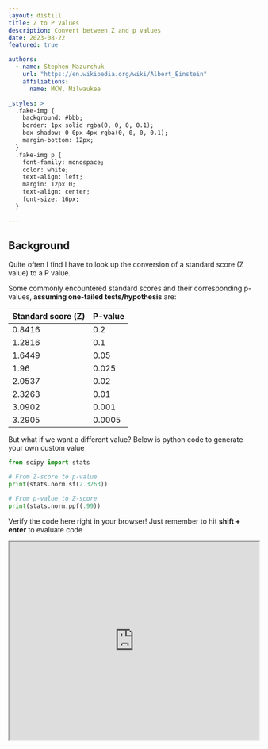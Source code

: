 ```yaml
---
layout: distill
title: Z to P Values
description: Convert between Z and p values
date: 2023-08-22
featured: true

authors:
  - name: Stephen Mazurchuk
    url: "https://en.wikipedia.org/wiki/Albert_Einstein"
    affiliations:
      name: MCW, Milwaukee

_styles: >
  .fake-img {
    background: #bbb;
    border: 1px solid rgba(0, 0, 0, 0.1);
    box-shadow: 0 0px 4px rgba(0, 0, 0, 0.1);
    margin-bottom: 12px;
  }
  .fake-img p {
    font-family: monospace;
    color: white;
    text-align: left;
    margin: 12px 0;
    text-align: center;
    font-size: 16px;
  }

---
```


## Background

Quite often I find I have to look up the conversion of a standard score (Z value) to a P value.

Some commonly encountered standard scores and their corresponding p-values, **assuming one-tailed tests/hypothesis** are:

|   Standard score (Z)   |P-value      |
| ---------------------- | ----------- |
| 0.8416                 | 0.2         |
| 1.2816                 | 0.1         |
| 1.6449                 | 0.05        |
| 1.96                   | 0.025       |
| 2.0537                 | 0.02        |
| 2.3263                 | 0.01        |
| 3.0902                 | 0.001       |
| 3.2905                 | 0.0005      |

But what if we want a different value? Below is python code to generate your own custom value

```python
from scipy import stats

# From Z-score to p-value
print(stats.norm.sf(2.3263))

# From p-value to Z-score
print(stats.norm.ppf(.99))
```

Verify the code here right in your browser! Just remember to hit **shift + enter** to evaluate code

<iframe
  src="https://jupyterlite.github.io/demo/repl/index.html?kernel=python&toolbar=1&code=from scipy import stats
print(stats.norm.sf(2.3263))
print(stats.norm.ppf(.99))"
  width="100%"
  height="400px"
></iframe>
